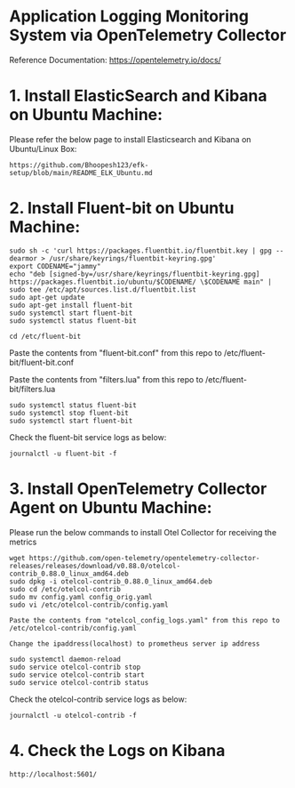 # Application Logging Monitoring System  via OpenTelemetry Collector
Reference Documentation: https://opentelemetry.io/docs/

# 1. Install ElasticSearch and Kibana on Ubuntu Machine:    
Please refer the below page to install Elasticsearch and Kibana on Ubuntu/Linux Box: 

    https://github.com/Bhoopesh123/efk-setup/blob/main/README_ELK_Ubuntu.md

# 2. Install Fluent-bit on Ubuntu Machine:  

    sudo sh -c 'curl https://packages.fluentbit.io/fluentbit.key | gpg --dearmor > /usr/share/keyrings/fluentbit-keyring.gpg'
    export CODENAME="jammy"
    echo "deb [signed-by=/usr/share/keyrings/fluentbit-keyring.gpg] https://packages.fluentbit.io/ubuntu/$CODENAME/ \$CODENAME main" | sudo tee /etc/apt/sources.list.d/fluentbit.list
    sudo apt-get update
    sudo apt-get install fluent-bit
    sudo systemctl start fluent-bit
    sudo systemctl status fluent-bit

    cd /etc/fluent-bit

Paste the contents from "fluent-bit.conf" from this repo to /etc/fluent-bit/fluent-bit.conf

Paste the contents from "filters.lua" from this repo to /etc/fluent-bit/filters.lua

    sudo systemctl status fluent-bit
    sudo systemctl stop fluent-bit
    sudo systemctl start fluent-bit

Check the fluent-bit service logs as below:

    journalctl -u fluent-bit -f

# 3. Install OpenTelemetry Collector Agent on Ubuntu Machine:  

Please run the below commands to install Otel Collector for receiving the metrics

    wget https://github.com/open-telemetry/opentelemetry-collector-releases/releases/download/v0.88.0/otelcol-contrib_0.88.0_linux_amd64.deb
    sudo dpkg -i otelcol-contrib_0.88.0_linux_amd64.deb
    sudo cd /etc/otelcol-contrib
    sudo mv config.yaml config_orig.yaml
    sudo vi /etc/otelcol-contrib/config.yaml

    Paste the contents from "otelcol_config_logs.yaml" from this repo to /etc/otelcol-contrib/config.yaml

    Change the ipaddress(localhost) to prometheus server ip address

    sudo systemctl daemon-reload
    sudo service otelcol-contrib stop
    sudo service otelcol-contrib start
    sudo service otelcol-contrib status

Check the otelcol-contrib service logs as below:

    journalctl -u otelcol-contrib -f  

# 4. Check the Logs on Kibana  

    http://localhost:5601/

  
    
